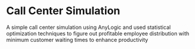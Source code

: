 # Call Center Simulation

A simple call center simulation using AnyLogic and used statistical optimization techniques to figure out profitable employee distribution with minimum customer waiting times to enhance productivity
